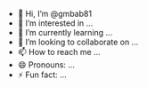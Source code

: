 - 👋 Hi, I’m @gmbab81
- 👀 I’m interested in ...
- 🌱 I’m currently learning ...
- 💞️ I’m looking to collaborate on ...
- 📫 How to reach me ...
- 😄 Pronouns: ...
- ⚡ Fun fact: ...

<!---
gmbab81/gmbab81 is a ✨ special ✨ repository because its `README.md` (this file) appears on your GitHub profile.
You can click the Preview link to take a look at your changes.
--->
